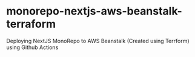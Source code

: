 # monorepo-nextjs-aws-beanstalk-terraform
Deploying NextJS MonoRepo to AWS Beanstalk (Created using Terrform) using Github Actions  
